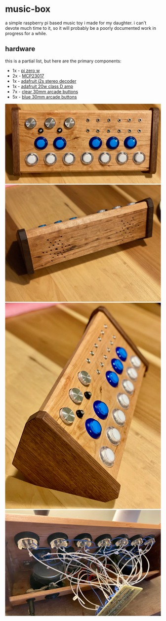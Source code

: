 # music-box

a simple raspberry pi based music toy i made for my daughter. i can't devote much time to it,
so it will probably be a poorly documented work in progress for a while.

## hardware

this is a partial list, but here are the primary components:
* 1x - [pi zero w](https://www.adafruit.com/product/3400)
* 2x - [MCP23017](https://www.adafruit.com/product/732)
* 1x - [adafruit i2s stereo decoder](https://www.adafruit.com/product/3678)
* 1x - [adafruit 20w class D amp](https://www.adafruit.com/product/1752)
* 7x - [clear 30mm arcade buttons](https://www.adafruit.com/product/3491)
* 5x - [blue 30mm arcade buttons](https://www.adafruit.com/product/3490)

![music box 1](doc/1.jpeg)
![music box 2](doc/2.jpeg)
![music box 3](doc/3.jpeg)
![music box 4](doc/4.jpeg)